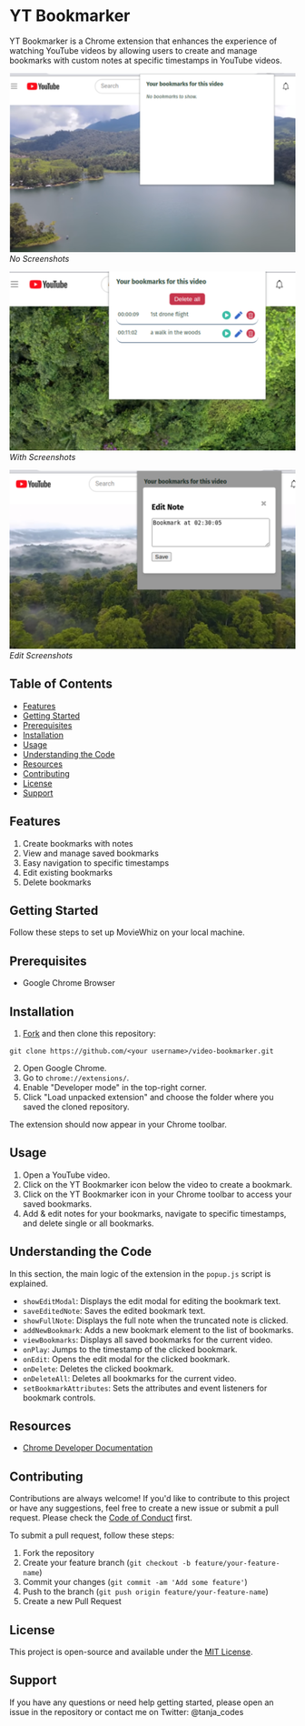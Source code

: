 # YT Bookmarker

YT Bookmarker is a Chrome extension that enhances the experience of watching YouTube videos by allowing users to create and manage bookmarks with custom notes at specific timestamps in YouTube videos.

![YT Bookmarker - No Screenshots](./img/yt-bookmarker_3.png)
*No Screenshots*

![YT Bookmarker - With Screenshots](./img/yt-bookmarker_1.png)
*With Screenshots*

![YT Bookmarker - Edit Screenshots](./img/yt-bookmarker_2.png)
*Edit Screenshots*


## Table of Contents
- [Features](#features)
- [Getting Started](#getting-started)
- [Prerequisites](#prerequisites)
- [Installation](#installation)
- [Usage](#usage)
- [Understanding the Code](#understanding-the-code)
- [Resources](#resources)
- [Contributing](#contributing)
- [License](#license)
- [Support](#support)

## Features

1. Create bookmarks with notes
2. View and manage saved bookmarks
3. Easy navigation to specific timestamps
4. Edit existing bookmarks
5. Delete bookmarks

## Getting Started
Follow these steps to set up MovieWhiz on your local machine.

## Prerequisites

- Google Chrome Browser

## Installation
1. [Fork](https://docs.github.com/en/get-started/quickstart/fork-a-repo) and then clone this repository:

```
git clone https://github.com/<your username>/video-bookmarker.git
```
2. Open Google Chrome.
3. Go to `chrome://extensions/`.
4. Enable "Developer mode" in the top-right corner.
5. Click "Load unpacked extension" and choose the folder where you saved the cloned repository.

The extension should now appear in your Chrome toolbar.

## Usage

1. Open a YouTube video.
2. Click on the YT Bookmarker icon below the video to create a bookmark. 
3. Click on the YT Bookmarker icon in your Chrome toolbar to access your saved bookmarks.
4. Add & edit notes for your bookmarks, navigate to specific timestamps, and delete single or all bookmarks.

## Understanding the Code

In this section, the main logic of the extension in the `popup.js` script is explained.

- `showEditModal`: Displays the edit modal for editing the bookmark text.
- `saveEditedNote`: Saves the edited bookmark text.
- `showFullNote`: Displays the full note when the truncated note is clicked.
- `addNewBookmark`: Adds a new bookmark element to the list of bookmarks.
- `viewBookmarks`: Displays all saved bookmarks for the current video.
- `onPlay`: Jumps to the timestamp of the clicked bookmark.
- `onEdit`: Opens the edit modal for the clicked bookmark.
- `onDelete`: Deletes the clicked bookmark.
- `onDeleteAll`: Deletes all bookmarks for the current video.
- `setBookmarkAttributes`: Sets the attributes and event listeners for bookmark controls.

## Resources

- [Chrome Developer Documentation](https://developer.chrome.com/docs/extensions/mv3/)


## Contributing
Contributions are always welcome! If you'd like to contribute to this project or have any suggestions, feel free to create a new issue or submit a pull request. Please check the [Code of Conduct](./CODE_OF_CONDUCT.md) first.

To submit a pull request, follow these steps:
1. Fork the repository
2. Create your feature branch (`git checkout -b feature/your-feature-name`)
3. Commit your changes (`git commit -am 'Add some feature'`)
4. Push to the branch (`git push origin feature/your-feature-name`)
5. Create a new Pull Request

## License

This project is open-source and available under the [MIT License](./LICENSE.md).

## Support

If you have any questions or need help getting started, please open an issue in the repository or contact me on Twitter: @tanja_codes
